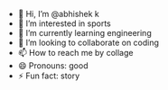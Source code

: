 - 👋 Hi, I’m @abhishek k
- 👀 I’m interested in sports
- 🌱 I’m currently learning  engineering
- 💞️ I’m looking to collaborate on  coding
- 📫 How to reach me by collage
- 😄 Pronouns: good
- ⚡ Fun fact: story 

<!---
abhishek k/abhishek kis a ✨ special ✨ repository because its `README.md` (this file) appears on your GitHub profile.
You can click the Preview link to take a look at your changes.
--->
